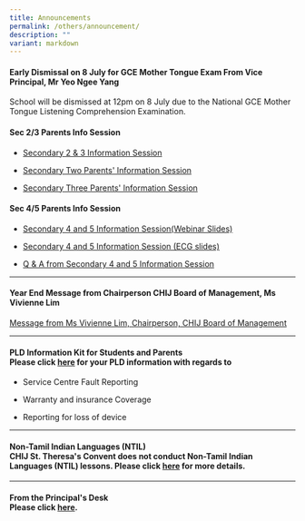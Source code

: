 ```yaml
---
title: Announcements
permalink: /others/announcement/
description: ""
variant: markdown
---
```

<h4><strong>Early Dismissal on 8 July for GCE Mother Tongue Exam  
From Vice Principal, Mr Yeo Ngee Yang<br></strong></h4>
<p>School will be dismissed at 12pm on 8 July due to the National GCE Mother
Tongue Listening Comprehension Examination.</p>
<h4>Sec 2/3 Parents Info Session</h4>
<ul data-tight="true" class="tight">
<li>

<p></p>
<p><a href="/files/Sec_2___3_Info_Session__Main_.pdf" rel="noopener noreferrer nofollow" target="_blank">Secondary 2 &amp; 3 Information Session</a>
</p>
</li>
<li>
<p><a href="/files/Sec_2_Info_Session__YH_Address_.pdf" rel="noopener noreferrer nofollow" target="_blank">Secondary Two Parents' Information Session</a>
</p>
</li>
<li>
<p><a href="/files/Sec_3_Info_Session__YH_Address_.pdf" rel="noopener nofollow" target="_blank">Secondary Three Parents' Information Session</a>
</p>
</li>
</ul>
<h4>Sec 4/5 Parents Info Session</h4>
<ul data-tight="true" class="tight">
<li>
<p></p>
<p><a href="/files/Sec_4_5_Info_Session_4_Apr_2025___Webinar.pdf" rel="noopener noreferrer nofollow" target="_blank">Secondary 4 and 5 Information Session(Webinar Slides)</a>
</p>
</li>
<li>
<p><a href="/files/Sec_4_5_Info_Session_Post_Sec_Pathways__ECG_.pdf" rel="noopener noreferrer nofollow" target="_blank">Secondary 4 and 5 Information Session (ECG slides)</a>
</p>
</li>
<li>
<p><a href="/files/Q_A_from_Sec_4_5_Info_Session.pdf" rel="noopener nofollow" target="_blank">Q &amp; A from Secondary 4 and 5 Information Session</a>
</p>
</li>
</ul>
<p></p>
<p></p>
<hr>

<h4><strong>Year End Message from Chairperson CHIJ Board of Management, Ms Vivienne Lim</strong></h4>
<p><a href="/files/Announcement/STC___2024_Year_Book_Chairperson_Statement__170th_Anniversary_.pdf" rel="noopener nofollow" target="_blank">Message from Ms Vivienne Lim, Chairperson, CHIJ Board of Management</a>
</p>
<hr>
<h4><strong>PLD Information Kit for Students and Parents</strong> <br>Please click&nbsp;<a href="/files/Student%20Device%20Information%20Kit_CHIJ%20STC.pdf" rel="noopener noreferrer nofollow" target="_blank">here</a>&nbsp;for your PLD information with regards to</h4>
<ul data-tight="true" class="tight">
<li>
<p>Service Centre Fault Reporting</p>
</li>
<li>
<p>Warranty and insurance Coverage</p>
</li>
<li>
<p>Reporting for loss of device</p>
</li>
</ul>
<hr>
<h4><strong>Non-Tamil Indian Languages (NTIL)</strong> <br>CHIJ St. Theresa's Convent does not conduct Non-Tamil Indian Languages (NTIL) lessons. Please click&nbsp;<a href="/others/announcement/non-tamil-indian-languages-ntil" rel="noopener noreferrer nofollow" target="_blank">here</a>&nbsp;for more details.</h4>
<hr>
<h4><strong>From the Principal's Desk</strong> <br>Please click&nbsp;<a href="/others/announcement/from-the-principals-desk" rel="noopener noreferrer nofollow" target="_blank">here</a>.</h4>
<p></p>
<p></p>